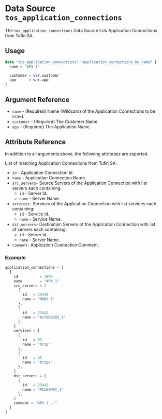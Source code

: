 # Data Source `tos_application_connections`

The `tos_application_connections` Data Source lists Application Connections from Tufin SA.

## Usage

```terraform
data "tos_application_connections" "application_connections_by_name" {
  name = "APX 1"

  customer = var.customer
  app      = var.app
}
```

## Argument Reference

* `name` - (Required) Name (Wildcard) of the Application Connections to be listed.
* `customer` - (Required) The Customer Name.
* `app` - (Required) The Application Name.

## Attribute Reference

In addition to all arguments above, the following attributes are exported.

List of matching Application Connections from Tufin SA:

* `id` - Application Connection Id.
* `name` - Application Connection Name.
* `src_servers`- Source Servers of the Application Connection with list servers each containing:
    * `id` - Server Id.
    * `name` - Server Name.
* `services`- Services of the Application Connection with list services each containing:
    * `id` - Service Id.
    * `name` - Service Name.
* `dst_servers`- Destination Servers of the Application Connection with list of servers each containing:
    * `id` - Server Id.
    * `name` - Server Name.
* `comment`- Application Connection Comment.

### Example

```terraform
application_connections = [
  {
    id          = 1690
    name        = "APX 1"
    src_servers = [
      {
        id   = 23440
        name = "MARS_1"
      },
      {
        id   = 23441
        name = "ASTEROIDS_1"
      },
    ]
    services = [
      {
        id   = 83
        name = "http"
      },
      {
        id   = 85
        name = "https"
      },
    ]
    dst_servers = [
      {
        id   = 23442
        name = "MILKYWAY_1"
      },
    ]
    comment = "APX 1 .."
  }
]
```
